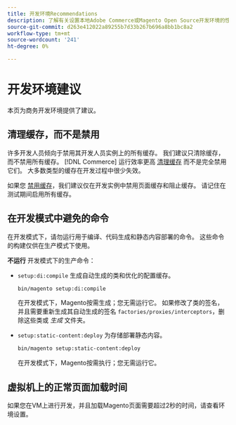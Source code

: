 ```yaml
---
title: 开发环境Recommendations
description: 了解有关设置本地Adobe Commerce或Magento Open Source开发环境的性能建议。
source-git-commit: d263e412022a89255b7d33b267b696a8bb1bc8a2
workflow-type: tm+mt
source-wordcount: '241'
ht-degree: 0%

---
```



# 开发环境建议

本页为商务开发环境提供了建议。

## 清理缓存，而不是禁用

许多开发人员倾向于禁用其开发人员实例上的所有缓存。 我们建议只清除缓存，而不禁用所有缓存。 [!DNL Commerce] 运行效率更高 [清理缓存] 而不是完全禁用它们。 大多数类型的缓存在开发过程中很少失效。

如果您 [禁用缓存]，我们建议仅在开发实例中禁用页面缓存和阻止缓存。 请记住在测试期间启用所有缓存。

## 在开发模式中避免的命令

在开发模式下，请勿运行用于编译、代码生成和静态内容部署的命令。 这些命令的构建仅供在生产模式下使用。

**不运行** 开发模式下的生产命令：

* `setup:di:compile` 生成自动生成的类和优化的配置缓存。

   ```bash
   bin/magento setup:di:compile
   ```

   在开发模式下，Magento按需生成；您无需运行它。 如果修改了类的签名，并且需要重新生成其自动生成的签名 `factories/proxies/interceptors`，删除这些类或 _生成_ 文件夹。

* `setup:static-content:deploy` 为存储部署静态内容。

   ```bash
   bin/magento setup:static-content:deploy
   ```

   在开发模式下，Magento按需执行；您无需运行它。

## 虚拟机上的正常页面加载时间

如果您在VM上进行开发，并且加载Magento页面需要超过2秒的时间，请查看环境设置。

<!-- Link definitions -->

[清理缓存]: ../configuration/cli/manage-cache.md#clean-and-flush-cache-types
[禁用缓存]: ../configuration/cli/manage-cache.md#enable-or-disable-cache-types
